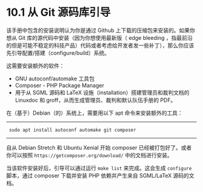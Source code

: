 # 10.1 从 Git 源码库引导

该手册中包含的安装说明认为你是通过 Github 上下载的压缩包来安装的。如果你想从 Git 库的源代码中安装（因为你想使用最新版（ edge bleeding ，指最前沿的但是可能不稳定的科技产品）代码或者考虑给开发者发一些补丁），那么你应该先引导配置/搭建（configure/build）系统。

这需要安装额外的软件：
* GNU autoconf/automake 工具包
* Composer - PHP Package Manager
* 用于从 SGML 源码和 LaTeX 设施（installation）搭建管理员和裁判文档的Linuxdoc 和 groff，从而生成管理员、裁判和默认队伍手册的 PDF。

在（基于）Debian（的）系统上，需要用以下 apt 命令来安装额外的工具：

---
` sudo apt install autoconf automake git composer`

---
自从 Debian Stretch 和 Ubuntu Xenial 开始 composer 已经被打包好了。或者你可以按照 `https://getcomposer.org/download/` 中的文档进行安装。

当该软件安装好后，引导可以通过运行 `make list` 来完成。这会生成 `configure` 脚本，通过 composer 下载并安装 PHP 依赖并产生来自 SGML/LaTeX 源码的文档。
